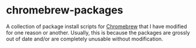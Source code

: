 # chromebrew-packages
A collection of package install scripts for [Chromebrew](http://github.com/skycocker/chromebrew) that I have modified for one reason or another. Usually, this is because the packages are grossly out of date and/or are completely unusable without modification.
